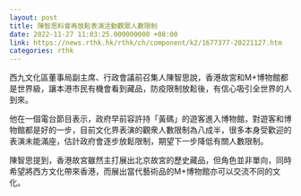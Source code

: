 ```yaml
---
layout: post
title: 陳智思料會再放鬆表演活動觀眾人數限制
date: 2022-11-27 11:03:25.000000000 +08:00
link: https://news.rthk.hk/rthk/ch/component/k2/1677377-20221127.htm
categories: rthk
---
```


西九文化區董事局副主席、行政會議前召集人陳智思說，香港故宮和M+博物館都是世界級，讓本港市民有機會看到藏品，防疫限制放鬆後，有信心吸引全世界的人到來。

他在一個電台節目表示，政府早前容許持「黃碼」的遊客進入博物館，對遊客和博物館都是好的一步，目前文化界表演的觀衆人數限制為八成半，很多本身受歡迎的表演未能滿座，估計政府會逐步放鬆限制，期望下一步降低有關人數限制。

陳智思提到，香港故宮雖然主打展出北京故宮的歷史藏品，但角色並非單向，同時希望將西方文化帶來香港，而展出當代藝術品的M+博物館亦可以交流不同的文化。
